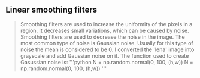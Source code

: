 ## Linear smoothing filters

>Smoothing filters are used to increase the uniformity of the pixels in a region. It decreases small variations, which can be caused by noise. Smoothing filters are used to decrease the noise in the image. 
>The most common type of noise is Gaussian noise. Usually for this type of noise the mean is considered to be 0.
>I converted the 'lena' image into grayscale and add Gaussian noise on it. The function used to create Gasussian noise is:
'''python
N = np.random.normal(0, 100, (h,w))
N = np.random.normal(0, 100, (h,w))
'''

